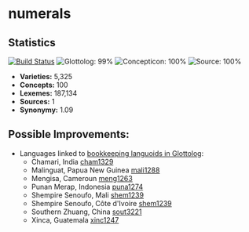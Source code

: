 # numerals

## Statistics


[![Build Status](https://travis-ci.org/lexibank/numerals.svg?branch=master)](https://travis-ci.org/lexibank/numerals)
![Glottolog: 99%](https://img.shields.io/badge/Glottolog-99%25-brightgreen.svg "Glottolog: 99%")
![Concepticon: 100%](https://img.shields.io/badge/Concepticon-100%25-brightgreen.svg "Concepticon: 100%")
![Source: 100%](https://img.shields.io/badge/Source-100%25-brightgreen.svg "Source: 100%")

- **Varieties:** 5,325
- **Concepts:** 100
- **Lexemes:** 187,134
- **Sources:** 1
- **Synonymy:** 1.09

## Possible Improvements:

- Languages linked to [bookkeeping languoids in Glottolog](http://glottolog.org/glottolog/glottologinformation#bookkeepinglanguoids):
  - Chamari, India [cham1329](http://glottolog.org/resource/languoid/id/cham1329)
  - Malinguat, Papua New Guinea [mali1288](http://glottolog.org/resource/languoid/id/mali1288)
  - Mengisa, Cameroun [meng1263](http://glottolog.org/resource/languoid/id/meng1263)
  - Punan Merap, Indonesia [puna1274](http://glottolog.org/resource/languoid/id/puna1274)
  - Shempire Senoufo, Mali [shem1239](http://glottolog.org/resource/languoid/id/shem1239)
  - Shempire Senoufo, Côte d'Ivoire [shem1239](http://glottolog.org/resource/languoid/id/shem1239)
  - Southern Zhuang, China [sout3221](http://glottolog.org/resource/languoid/id/sout3221)
  - Xinca, Guatemala [xinc1247](http://glottolog.org/resource/languoid/id/xinc1247)

